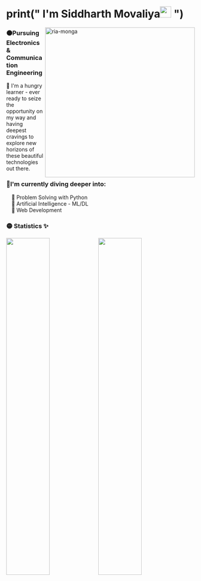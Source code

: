 <h1 align="left"> print(" I'm Siddharth Movaliya<img src="https://raw.githubusercontent.com/syedareehaquasar/syedareehaquasar/master/gifs/Hi.gif" width="30px"> ")</h1>
<img align="right" src="https://i.pinimg.com/564x/f7/a6/27/f7a6276644c0588b7dfdea6722ae95d1.jpg" alt="ria-monga" height="400" />
<h3>🟠Pursuing Electronics & Communication Engineering</h3>🚀 I'm a hungry learner - ever ready to seize the opportunity on my way and having deepest cravings to explore new horizons of these beautiful technologies out there.
<br />
<h3>🔴I'm currently diving deeper into:</h3>
&emsp;🚀 Problem Solving with Python
  <br />&emsp;🚀 Artificial Intelligence - ML/DL
<br />&emsp;🚀 Web Development
<br /><h3>🟡 Statistics ✨</h3>

<div style="align: center">
  <img width="48%" src="https://github-readme-stats.vercel.app/api?username=Siddharth-2382&theme=radical&show_icons=true" />
  <img width="48%" src="https://github-readme-streak-stats.herokuapp.com/?user=Siddharth-2382&theme=radical&show_icons=true" />
</div>
  
<!-- ![github graph](https://activity-graph.herokuapp.com/graph?username=Siddharth-2382&theme=react-dark&hide_border=true) -->
<br>

